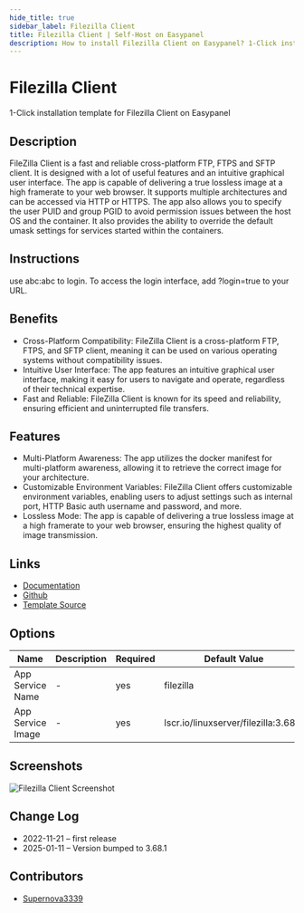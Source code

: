 ```yaml
---
hide_title: true
sidebar_label: Filezilla Client
title: Filezilla Client | Self-Host on Easypanel
description: How to install Filezilla Client on Easypanel? 1-Click installation template for Filezilla Client on Easypanel
---
```


<!-- generated -->

# Filezilla Client

1-Click installation template for Filezilla Client on Easypanel

## Description

FileZilla Client is a fast and reliable cross-platform FTP, FTPS and SFTP client. It is designed with a lot of useful features and an intuitive graphical user interface. The app is capable of delivering a true lossless image at a high framerate to your web browser. It supports multiple architectures and can be accessed via HTTP or HTTPS. The app also allows you to specify the user PUID and group PGID to avoid permission issues between the host OS and the container. It also provides the ability to override the default umask settings for services started within the containers.

## Instructions

use abc:abc to login. To access the login interface, add ?login=true to your URL.

## Benefits

- Cross-Platform Compatibility: FileZilla Client is a cross-platform FTP, FTPS, and SFTP client, meaning it can be used on various operating systems without compatibility issues.
- Intuitive User Interface: The app features an intuitive graphical user interface, making it easy for users to navigate and operate, regardless of their technical expertise.
- Fast and Reliable: FileZilla Client is known for its speed and reliability, ensuring efficient and uninterrupted file transfers.

## Features

- Multi-Platform Awareness: The app utilizes the docker manifest for multi-platform awareness, allowing it to retrieve the correct image for your architecture.
- Customizable Environment Variables: FileZilla Client offers customizable environment variables, enabling users to adjust settings such as internal port, HTTP Basic auth username and password, and more.
- Lossless Mode: The app is capable of delivering a true lossless image at a high framerate to your web browser, ensuring the highest quality of image transmission.

## Links

- [Documentation](https://docs.linuxserver.io/images/docker-filezilla)
- [Github](https://github.com/linuxserver/docker-filezilla)
- [Template Source](https://github.com/easypanel-io/templates/tree/main/templates/filezilla)

## Options

Name | Description | Required | Default Value
-|-|-|-
App Service Name | - | yes | filezilla
App Service Image | - | yes | lscr.io/linuxserver/filezilla:3.68.1

## Screenshots

![Filezilla Client Screenshot](./assets/screenshot.png)

## Change Log

- 2022-11-21 – first release
- 2025-01-11 – Version bumped to 3.68.1

## Contributors

- [Supernova3339](https://github.com/Supernova3339)
